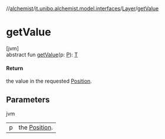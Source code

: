 //[alchemist](../../../index.md)/[it.unibo.alchemist.model.interfaces](../index.md)/[Layer](index.md)/[getValue](get-value.md)

# getValue

[jvm]\
abstract fun [getValue](get-value.md)(p: [P](../../it.unibo.alchemist.core.interfaces/-simulation/index.md)): [T](../-action/index.md)

#### Return

the value in the requested [Position](../-position/index.md).

## Parameters

jvm

| | |
|---|---|
| p | the [Position](../-position/index.md). |
